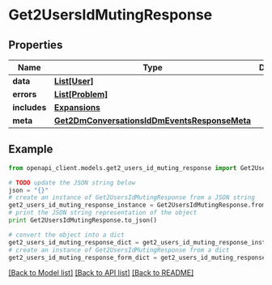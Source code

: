 # Get2UsersIdMutingResponse


## Properties
Name | Type | Description | Notes
------------ | ------------- | ------------- | -------------
**data** | [**List[User]**](User.md) |  | [optional] 
**errors** | [**List[Problem]**](Problem.md) |  | [optional] 
**includes** | [**Expansions**](Expansions.md) |  | [optional] 
**meta** | [**Get2DmConversationsIdDmEventsResponseMeta**](Get2DmConversationsIdDmEventsResponseMeta.md) |  | [optional] 

## Example

```python
from openapi_client.models.get2_users_id_muting_response import Get2UsersIdMutingResponse

# TODO update the JSON string below
json = "{}"
# create an instance of Get2UsersIdMutingResponse from a JSON string
get2_users_id_muting_response_instance = Get2UsersIdMutingResponse.from_json(json)
# print the JSON string representation of the object
print Get2UsersIdMutingResponse.to_json()

# convert the object into a dict
get2_users_id_muting_response_dict = get2_users_id_muting_response_instance.to_dict()
# create an instance of Get2UsersIdMutingResponse from a dict
get2_users_id_muting_response_form_dict = get2_users_id_muting_response.from_dict(get2_users_id_muting_response_dict)
```
[[Back to Model list]](../README.md#documentation-for-models) [[Back to API list]](../README.md#documentation-for-api-endpoints) [[Back to README]](../README.md)


